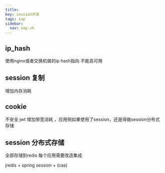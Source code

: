 ```yaml
---
title: 
key: session共享
tags: eap
sidebar:
  nav: eap-zh
---
```


## ip_hash 

使用nginx或者交换机做的ip hash指向 不能高可用

##  session 复制

增加内存消耗

## cookie

不安全 jwt 增加带宽消耗 ，应用侧如果使用了session，还是得做session分布式存储

## session 分布式存储

全部存储到redis 每个应用需要改造集成

jredis + spring session + (cas)
